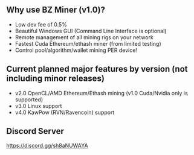 ## Why use BZ Miner (v1.0)?
- Low dev fee of 0.5%
- Beautiful Windows GUI (Command Line Interface is optional)
- Remote management of all mining rigs on your network
- Fastest Cuda Ethereum/ethash miner (from limited testing)
- Control pool/algorithm/wallet mining PER device!

## Current planned major features by version (not including minor releases)
- v2.0 OpenCL/AMD Ethereum/Ethash mining (v1.0 Cuda/Nvidia only is supported)
- v3.0 Linux support
- v4.0 KawPow (RVN/Ravencoin) support

## Discord Server
https://discord.gg/sh8aNUWAYA

